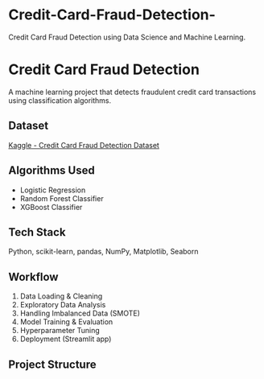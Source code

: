 # Credit-Card-Fraud-Detection-
Credit Card Fraud Detection using Data Science and Machine Learning.
# Credit Card Fraud Detection

A machine learning project that detects fraudulent credit card transactions using classification algorithms.

## Dataset
[Kaggle - Credit Card Fraud Detection Dataset](https://www.kaggle.com/mlg-ulb/creditcardfraud)

##  Algorithms Used
- Logistic Regression
- Random Forest Classifier
- XGBoost Classifier

##  Tech Stack
Python, scikit-learn, pandas, NumPy, Matplotlib, Seaborn

##  Workflow
1. Data Loading & Cleaning
2. Exploratory Data Analysis
3. Handling Imbalanced Data (SMOTE)
4. Model Training & Evaluation
5. Hyperparameter Tuning
6. Deployment (Streamlit app)

##  Project Structure
